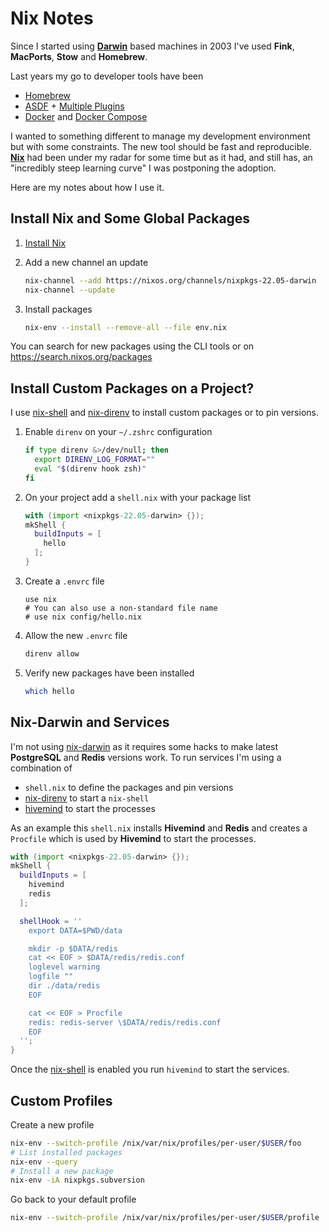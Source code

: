# Nix Notes

Since I started using **[Darwin][darwin]** based machines in 2003 I've used **Fink**, **MacPorts**, **Stow** and **Homebrew**.

Last years my go to developer tools have been

- [Homebrew](https://brew.sh)
- [ASDF](https://github.com/asdf-vm/asdf) + [Multiple Plugins](https://github.com/asdf-vm/asdf-plugins#plugin-list)
- [Docker](https://docs.docker.com/) and [Docker Compose](https://docs.docker.com/compose/)

I wanted to something different to manage my development environment but with some constraints. The new tool should be fast and reproducible. **[Nix][nix]** had been under my radar for some time but as it had, and still has, an "incredibly steep learning curve" I was postponing the adoption.

Here are my notes about how I use it.

## Install Nix and Some Global Packages

1. [Install Nix](https://nixos.org/manual/nix/stable/installation/installing-binary.html#installing-a-binary-distribution)

2. Add a new channel an update

    ```bash
    nix-channel --add https://nixos.org/channels/nixpkgs-22.05-darwin
    nix-channel --update
    ````

3. Install packages

    ```bash
    nix-env --install --remove-all --file env.nix
    ```

You can search for new packages using the CLI tools or on https://search.nixos.org/packages

## Install Custom Packages on a Project?

I use [nix-shell][nix-shell] and [nix-direnv][nix-direnv] to install custom packages or to pin versions. 

1. Enable `direnv` on your `~/.zshrc` configuration

    ```bash
    if type direnv &>/dev/null; then
      export DIRENV_LOG_FORMAT=""
      eval "$(direnv hook zsh)"
    fi
    ```

2. On your project add a `shell.nix` with your package list

    ```nix
    with (import <nixpkgs-22.05-darwin> {});
    mkShell {
      buildInputs = [
        hello
      ];
    }
    ```

3. Create a `.envrc` file

    ```
    use nix
    # You can also use a non-standard file name
    # use nix config/hello.nix
    ```

4. Allow the new `.envrc` file

    ```bash
    direnv allow
    ```

5. Verify new packages have been installed

    ```bash
    which hello
    ```

## Nix-Darwin and Services

I'm not using [nix-darwin](https://github.com/LnL7/nix-darwin) as it requires some hacks to make latest **PostgreSQL** and **Redis** versions work. To run services I'm using a combination of

- `shell.nix` to define the packages and pin versions
- [nix-direnv][nix-direnv] to start a `nix-shell`
- [hivemind](https://github.com/DarthSim/hivemind#usage) to start the processes

As an example this `shell.nix` installs **Hivemind** and **Redis** and creates a `Procfile` which is used by **Hivemind** to start the processes.

```nix
with (import <nixpkgs-22.05-darwin> {});
mkShell {
  buildInputs = [
    hivemind
    redis
  ];

  shellHook = ''
    export DATA=$PWD/data

    mkdir -p $DATA/redis
    cat << EOF > $DATA/redis/redis.conf
    loglevel warning
    logfile ""
    dir ./data/redis
    EOF

    cat << EOF > Procfile
    redis: redis-server \$DATA/redis/redis.conf
    EOF
  '';
}
```

Once the [nix-shell][nix-shell] is enabled you run `hivemind` to start the services.

## Custom Profiles

Create a new profile

```bash
nix-env --switch-profile /nix/var/nix/profiles/per-user/$USER/foo
# List installed packages
nix-env --query
# Install a new package
nix-env -iA nixpkgs.subversion
```

Go back to your default profile

```bash
nix-env --switch-profile /nix/var/nix/profiles/per-user/$USER/profile
```

[darwin]: https://en.wikipedia.org/wiki/Darwin_(operating_system)
[nix]: https://nixos.org
[nix-shell]: https://nixos.org/manual/nix/stable/command-ref/nix-shell.html
[nix-direnv]: https://github.com/nix-community/nix-direnv
[nix-direnv-non-standard]: https://github.com/nix-community/nix-direnv#using-a-non-standard-file-name

